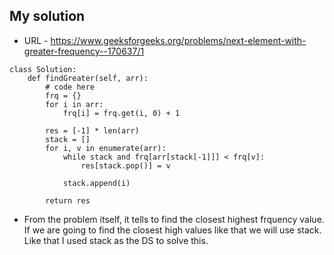 ## My solution

- URL - https://www.geeksforgeeks.org/problems/next-element-with-greater-frequency--170637/1

```
class Solution:
    def findGreater(self, arr):
        # code here
        frq = {}
        for i in arr:
            frq[i] = frq.get(i, 0) + 1
            
        res = [-1] * len(arr)
        stack = []
        for i, v in enumerate(arr):
            while stack and frq[arr[stack[-1]]] < frq[v]:
                res[stack.pop()] = v
            
            stack.append(i)
            
        return res
```

- From the problem itself, it tells to find the closest highest frquency value. If we are going to find the closest high values like that we will use stack. Like that I used stack as the DS to solve this.

